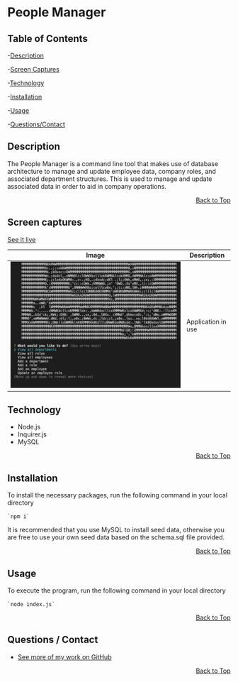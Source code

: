  <h1 id="project-title">People Manager</h1>
 
<!-- ![GitHub license](https://img.shields.io/badge/license-MIT-blue.svg) -->

<h2 id="table-contents">Table of Contents</h2>

-[Description](#project-desc)

-[Screen Captures](#project-captures)

-[Technology](#project-tech)

-[Installation](#project-inst)

-[Usage](#project-usage)

-[Questions/Contact](#project-contact)

<!-- -[References](#project-ref) -->

<h2 id="project-desc">Description</h2>

The People Manager is a command line tool that makes use of database architecture to manage and update employee data, company roles, and associated department structures. This is used to manage and update associated data in order to aid in company operations.

<p style='text-align: right;'><a href="#project-title">Back to Top</a></p>

<h2 id="project-captures">Screen captures</h2>

[See it live](https://drive.google.com/file/d/1c0VUhqT2cwSIA_OeN9VqeUc-RGJzFmsd/view?usp=sharing)

| Image | Description |
| --- | ----------- |
|  ![screen capture](./assets/screencapture.png) | Application in use |


<h2 id="project-tech">Technology</h2>

- Node.js
- Inquirer.js
- MySQL

<p style='text-align: right;'><a href="#project-title">Back to Top</a></p>

<h2 id="project-inst">Installation</h2>

To install the necessary packages, run the following command in your local directory

    `npm i`

It is recommended that you use MySQL to install seed data, otherwise you are free to use your own seed data based on the schema.sql file provided.

<p style='text-align: right;'><a href="#project-title">Back to Top</a></p>

<h2 id="project-usage">Usage</h2>
To execute the program, run the following command in your local directory

    `node index.js`

<p style='text-align: right;'><a href="#project-title">Back to Top</a></p>


<h2 id="project-contact">Questions / Contact</h2>

- [See more of my work on GitHub](https://github.com/mcjbyday) 

<p style='text-align: right;'><a href="#project-title">Back to Top</a></p>




